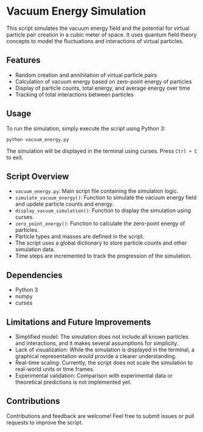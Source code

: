 # Vacuum Energy Simulation

This script simulates the vacuum energy field and the potential for virtual particle pair creation in a cubic meter of space. It uses quantum field theory concepts to model the fluctuations and interactions of virtual particles.

## Features

- Random creation and annihilation of virtual particle pairs
- Calculation of vacuum energy based on zero-point energy of particles
- Display of particle counts, total energy, and average energy over time
- Tracking of total interactions between particles

## Usage

To run the simulation, simply execute the script using Python 3:

```
python vacuum_energy.py
```

The simulation will be displayed in the terminal using curses. Press `Ctrl + C` to exit.

## Script Overview

- `vacuum_energy.py`: Main script file containing the simulation logic.
- `simulate_vacuum_energy()`: Function to simulate the vacuum energy field and update particle counts and energy.
- `display_vacuum_simulation()`: Function to display the simulation using curses.
- `zero_point_energy()`: Function to calculate the zero-point energy of particles.
- Particle types and masses are defined in the script.
- The script uses a global dictionary to store particle counts and other simulation data.
- Time steps are incremented to track the progression of the simulation.

## Dependencies

- Python 3
- numpy
- curses

## Limitations and Future Improvements

- Simplified model: The simulation does not include all known particles and interactions, and it makes several assumptions for simplicity.
- Lack of visualization: While the simulation is displayed in the terminal, a graphical representation would provide a clearer understanding.
- Real-time scaling: Currently, the script does not scale the simulation to real-world units or time frames.
- Experimental validation: Comparison with experimental data or theoretical predictions is not implemented yet.

## Contributions

Contributions and feedback are welcome! Feel free to submit issues or pull requests to improve the script.


